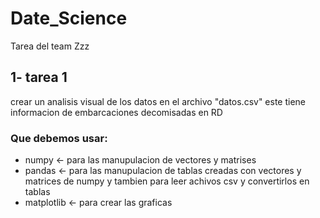 # Date_Science
Tarea del team Zzz

## 1- tarea 1
crear un analisis visual de los datos en el archivo "datos.csv" este tiene informacion de embarcaciones decomisadas en RD

### Que debemos usar:
- numpy <- para las manupulacion de vectores y matrises
- pandas <- para las manupulacion de tablas creadas con vectores y matrices de numpy y tambien para leer achivos csv y convertirlos en tablas
- matplotlib <- para crear las graficas